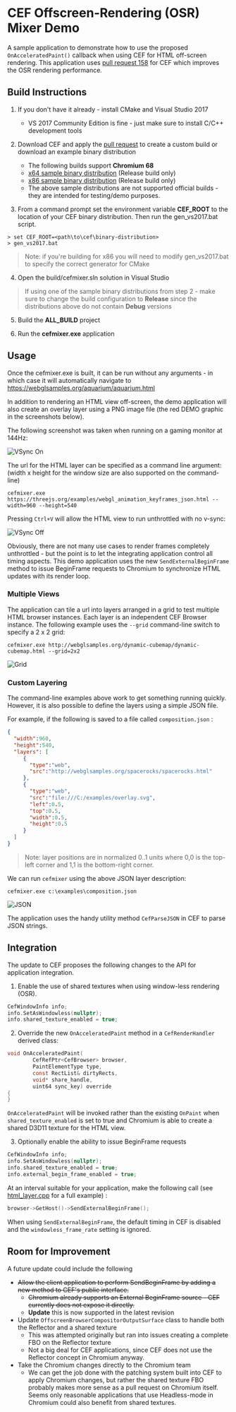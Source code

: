 # CEF Offscreen-Rendering (OSR) Mixer Demo

A sample application to demonstrate how to use the proposed `OnAcceleratedPaint()` callback when using CEF for HTML off-screen rendering.  This application uses [pull request 158][pr158] for CEF which improves the OSR rendering performance.

## Build Instructions

1. If you don't have it already - install CMake and Visual Studio 2017
    * VS 2017 Community Edition is fine - just make sure to install C/C++ development tools

2. Download CEF and apply the [pull request][pr158] to create a custom build or download an example binary distribution
    * The following builds support **Chromium 68**
    * [x64 sample binary distribution][x64_build] (Release build only)
    * [x86 sample binary distribution][x86_build] (Release build only)
    * The above sample distributions are not supported official builds - they are intended for testing/demo purposes.
    
3. From a command prompt set the environment variable **CEF_ROOT** to the location of your CEF binary distribution.  Then run the gen_vs2017.bat script.

```
> set CEF_ROOT=<path\to\cef\binary-distribution>
> gen_vs2017.bat
```

> Note: if you're building for x86 you will need to modify gen_vs2017.bat to specify the correct generator for CMake

4. Open the build/cefmixer.sln solution in Visual Studio

> If using one of the sample binary distributions from step 2 - make sure to change the build configuration to **Release** since the distributions above do not contain **Debug** versions

5. Build the **ALL_BUILD** project

6. Run the **cefmixer.exe** application

## Usage
Once the cefmixer.exe is built, it can be run without any arguments - in which case it will automatically navigate to https://webglsamples.org/aquarium/aquarium.html

In addition to rendering an HTML view off-screen, the demo application will also create an overlay layer using a PNG image file (the red DEMO graphic in the screenshots below).

The following screenshot was taken when running on a gaming monitor at 144Hz:

![VSync On][demo1]

The url for the HTML layer can be specified as a command line argument: (width x height for the window size are also supported on the command-line)

```
cefmixer.exe https://threejs.org/examples/webgl_animation_keyframes_json.html --width=960 --height=540
```
Pressing `Ctrl+V` will allow the HTML view to run unthrottled with no v-sync:

![VSync Off][demo2]

Obviously, there are not many use cases to render frames completely unthrottled - but the point is to let the integrating application control all timing aspects. This demo application uses the new `SendExternalBeginFrame` method to issue BeginFrame requests to Chromium to synchronize HTML updates with its render loop.

### Multiple Views

The application can tile a url into layers arranged in a grid to test multiple HTML browser instances.  Each layer is an independent CEF Browser instance.  The following example uses the `--grid` command-line switch to specify a 2 x 2 grid:

```
cefmixer.exe http://webglsamples.org/dynamic-cubemap/dynamic-cubemap.html --grid=2x2
```

![Grid][demo3]

### Custom Layering

The command-line examples above work to get something running quickly.  However, it is also possible to define the layers using a simple JSON file.

For example, if the following is saved to a file called `composition.json` :

```json
{
  "width":960,
  "height":540,
  "layers": [
     {
       "type":"web",
       "src":"http://webglsamples.org/spacerocks/spacerocks.html"
     },
     {
       "type":"web",
       "src":"file:///C:/examples/overlay.svg",
       "left":0.5,
       "top":0.5,
       "width":0.5,
       "height":0.5			
     }
  ]
}
```

> Note: layer positions are in normalized 0..1 units where 0,0 is the top-left corner and 1,1 is the bottom-right corner.

We can run `cefmixer` using the above JSON layer description:

```
cefmixer.exe c:\examples\composition.json
```

![JSON][demo4]

The application uses the handy utility method `CefParseJSON` in CEF to parse JSON strings.

## Integration
The update to CEF proposes the following changes to the API for application integration.

1. Enable the use of shared textures when using window-less rendering (OSR).

```c
CefWindowInfo info;
info.SetAsWindowless(nullptr);
info.shared_texture_enabled = true;
```

2. Override the new `OnAcceleratedPaint` method in a `CefRenderHandler` derived class:

```c
void OnAcceleratedPaint(
		CefRefPtr<CefBrowser> browser,
		PaintElementType type,
		const RectList& dirtyRects,
		void* share_handle, 
		uint64 sync_key) override
{
}
```

`OnAcceleratedPaint` will be invoked rather than the existing `OnPaint` when `shared_texture_enabled` is set to true and Chromium is able to create a shared D3D11 texture for the HTML view.

3. Optionally enable the ability to issue BeginFrame requests

```c
CefWindowInfo info;
info.SetAsWindowless(nullptr);
info.shared_texture_enabled = true;
info.external_begin_frame_enabled = true;
```

At an interval suitable for your application, make the following call (see [html_layer.cpp](https://github.com/daktronics/cef-mixer/blob/master/src/html_layer.cpp) for a full example) :

```c
browser->GetHost()->SendExternalBeginFrame();
```

When using `SendExternalBeginFrame`, the default timing in CEF is disabled and the `windowless_frame_rate` setting is ignored.


## Room for Improvement
A future update could include the following 
 * ~~Allow the client application to perform SendBeginFrame by adding a new method to CEF's public interface.~~
     * ~~Chromium already supports an External BeginFrame source - CEF currently does not expose it directly.~~
     * **Update** this is now supported in the latest revision
 * Update `OffscreenBrowserCompositorOutputSurface` class to handle both the Reflector and a shared texture
     * This was attempted originally but ran into issues creating a complete FBO on the Reflector texture
     * Not a big deal for CEF applications, since CEF does not use the Reflector concept in Chromium anyway.
 * Take the Chromium changes directly to the Chromium team
     * We can get the job done with the patching system built into CEF to apply Chromium changes, but rather the shared texture FBO probably makes more sense as a pull request on Chromium itself.  Seems only reasonable applications that use Headless-mode in Chromium could also benefit from shared textures.

[demo1]: https://user-images.githubusercontent.com/2717038/37864646-def58a70-2f3f-11e8-9df9-551fe65ae766.png "Cefmixer Demo"
[demo2]: https://user-images.githubusercontent.com/2717038/37864824-a02a0648-2f41-11e8-9265-be60ad8bf8a0.png "No VSync"
[demo3]: https://user-images.githubusercontent.com/2717038/37864648-ea76954c-2f3f-11e8-90d6-4130e56086f4.png "Grid"
[demo4]: https://user-images.githubusercontent.com/2717038/37930171-9850afe0-3107-11e8-9a24-21e1b1996fa5.png "JSON"
[x64_build]: https://s3.amazonaws.com/wesselsga/cef/issue_1006/cef_binary_3.3425.1784.gc5ef4df_windows32_minimal.7z "x64 Distribution"
[x86_build]: https://s3.amazonaws.com/wesselsga/cef/issue_1006/cef_binary_3.3425.1784.gc5ef4df_windows32_minimal.7z "x86 Distribution"
[pr158]: https://bitbucket.org/chromiumembedded/cef/pull-requests/158/support-external-textures-in-osr-mode/diff "Pull Request"
[changes]: https://github.com/daktronics/cef-mixer/blob/master/CHANGES.md "Walkthrough"

